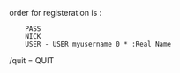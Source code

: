 order for registeration is :

        PASS 
        NICK
        USER - USER myusername 0 * :Real Name

/quit = QUIT


